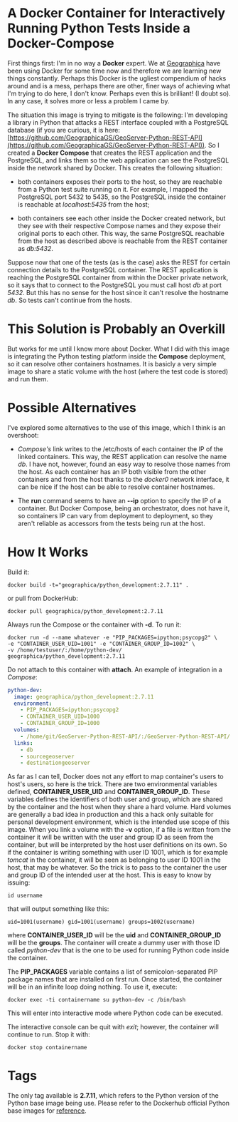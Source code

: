 # A Docker Container for Interactively Running Python Tests Inside a Docker-Compose

First things first: I'm in no way a __Docker__ expert. We at [Geographica](http://www.geographica.gs/en) have been using Docker for some time now and therefore we are learning new things constantly. Perhaps this Docker is the ugliest compendium of hacks around and is a mess, perhaps there are other, finer ways of achieving what I'm trying to do here, I don't know. Perhaps even this is brilliant! (I doubt so). In any case, it solves more or less a problem I came by.

The situation this image is trying to mitigate is the following: I'm developing a library in Python that attacks a REST interface coupled with a PostgreSQL database (if you are curious, it is here: [https://github.com/GeographicaGS/GeoServer-Python-REST-API](https://github.com/GeographicaGS/GeoServer-Python-REST-API)). So I created a __Docker Compose__ that creates the REST application and the PostgreSQL, and links them so the web application can see the PostgreSQL inside the network shared by Docker. This creates the following situation:

- both containers exposes their ports to the host, so they are reachable from a Python test suite running on it. For example, I mapped the PostgreSQL port 5432 to 5435, so the PostgreSQL inside the container is reachable at _localhost:5435_ from the host;

- both containers see each other inside the Docker created network, but they see with their respective Compose names and they expose their original ports to each other. This way, the same PostgreSQL reachable from the host as described above is reachable from the REST container as _db:5432_.

Suppose now that one of the tests (as is the case) asks the REST for certain connection details to the PostgreSQL container. The REST application is reaching the PostgreSQL container from within the Docker private network, so it says that to connect to the PostgreSQL you must call host _db_ at port _5432_. But this has no sense for the host since it can't resolve the hostname _db_. So tests can't continue from the hosts.

# This Solution is Probably an Overkill

But works for me until I know more about Docker. What I did with this image is integrating the Python testing platform inside the __Compose__ deployment, so it can resolve other containers hostnames. It is basicly a very simple image to share a static volume with the host (where the test code is stored) and run them.

# Possible Alternatives

I've explored some alternatives to the use of this image, which I think is an overshoot:

- _Compose's_ link writes to the /etc/hosts of each container the IP of the linked containers. This way, the REST application can resolve the name _db_. I have not, however, found an easy way to resolve those names from the host. As each container has an IP both visible from the other containers and from the host thanks to the _docker0_ network interface, it can be nice if the host can be able to resolve container hostnames.

- The __run__ command seems to have an __--ip__ option to specify the IP of a container. But Docker Compose, being an orchestrator, does not have it, so containers IP can vary from deployment to deployment, so they aren't reliable as accessors from the tests being run at the host.

# How It Works

Build it:

```Shell
docker build -t="geographica/python_development:2.7.11" .
```

or pull from DockerHub:

```Shell
docker pull geographica/python_development:2.7.11
```

Always run the Compose or the container with __-d__. To run it:

```Shell
docker run -d --name whatever -e "PIP_PACKAGES=ipython;psycopg2" \
-e "CONTAINER_USER_UID=1001" -e "CONTAINER_GROUP_ID=1002" \
-v /home/testuser/:/home/python-dev/ geographica/python_development:2.7.11
```

Do not attach to this container with __attach__. An example of integration in a _Compose_:

```yaml
python-dev:
  image: geographica/python_development:2.7.11
  environment:
    - PIP_PACKAGES=ipython;psycopg2
    - CONTAINER_USER_UID=1000
    - CONTAINER_GROUP_ID=1000
  volumes:
    - /home/git/GeoServer-Python-REST-API/:/GeoServer-Python-REST-API/
  links:
    - db
    - sourcegeoserver
    - destinationgeoserver
```

As far as I can tell, Docker does not any effort to map container's users to host's users, so here is the trick. There are two environmental variables defined, __CONTAINER_USER_UID__ and __CONTAINER_GROUP_ID__. These variables defines the identifiers of both user and group, which are shared by the container and the host when they share a hard volume. Hard volumes are generally a bad idea in production and this a hack only suitable for personal development environment, which is the intended use scope of this image. When you link a volume with the __-v__ option, if a file is written from the container it will be written with the user and group ID as seen from the container, but will be interpreted by the host user definitions on its own. So if the container is writing something with user ID 1001, which is for example _tomcat_ in the container, it will be seen as belonging to user ID 1001 in the host, that may be whatever. So the trick is to pass to the container the user and group ID of the intended user at the host. This is easy to know by issuing:

```Shell
id username
```

that will output something like this:

```Shell
uid=1001(username) gid=1001(username) groups=1002(username)
```

where __CONTAINER_USER_ID__ will be the __uid__ and __CONTAINER_GROUP_ID__ will be the __groups__. The container will create a dummy user with those ID called _python-dev_ that is the one to be used for running Python code inside the container.

The __PIP_PACKAGES__ variable contains a list of semicolon-separated PIP package names that are installed on first run. Once started, the container will be in an infinite loop doing nothing. To use it, execute:

```Shell
docker exec -ti containername su python-dev -c /bin/bash
```

This will enter into interactive mode where Python code can be executed.

The interactive console can be quit with _exit_; however, the container will continue to run. Stop it with:

```Shell
docker stop containername
```

# Tags

The only tag available is __2.7.11__, which refers to the Python version of the Python base image being use. Please refer to the Dockerhub official Python base images for [reference](https://hub.docker.com/_/python/).

